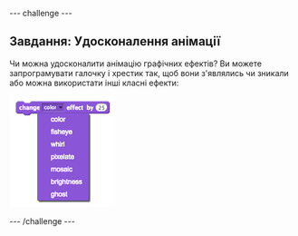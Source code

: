 \--- challenge \---

## Завдання: Удосконалення анімації

Чи можна удосконалити анімацію графічних ефектів? Ви можете запрограмувати галочку і хрестик так, щоб вони з'являлись чи зникали або можна використати інші класні ефекти:

![знімок екрану](images/brain-effects.png)

\--- /challenge \---